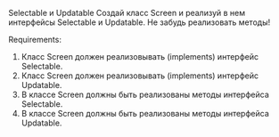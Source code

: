 Selectable и Updatable
Создай класс Screen и реализуй в нем интерфейсы Selectable и Updatable. Не забудь реализовать методы!


Requirements:
1. Класс Screen должен реализовывать (implements) интерфейс Selectable.
2. Класс Screen должен реализовывать (implements) интерфейс Updatable.
3. В классе Screen должны быть реализованы методы интерфейса Selectable.
4. В классе Screen должны быть реализованы методы интерфейса Updatable.

